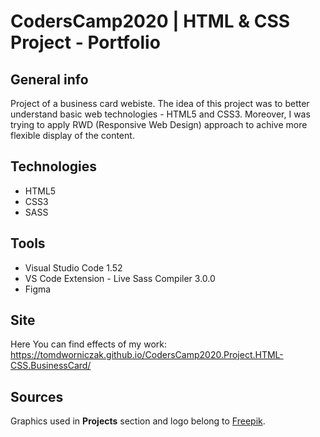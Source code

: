 # CodersCamp2020 | HTML & CSS Project - Portfolio

## General info
Project of a business card webiste. The idea of this project was to better understand basic web technologies - HTML5 and CSS3. Moreover, I was trying to apply RWD (Responsive Web Design) approach to achive more flexible display of the content.

## Technologies
* HTML5
* CSS3
* SASS

## Tools
* Visual Studio Code 1.52
* VS Code Extension - Live Sass Compiler 3.0.0
* Figma

## Site
Here You can find effects of my work:
https://tomdworniczak.github.io/CodersCamp2020.Project.HTML-CSS.BusinessCard/

## Sources
Graphics used in **Projects** section and logo belong to [Freepik](http://freepik.com).
